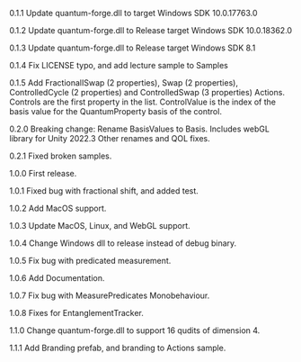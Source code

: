 0.1.1 Update quantum-forge.dll to target Windows SDK 10.0.17763.0

0.1.2 Update quantum-forge.dll to Release target Windows SDK 10.0.18362.0

0.1.3 Update quantum-forge.dll to Release target Windows SDK 8.1

0.1.4 Fix LICENSE typo, and add lecture sample to Samples

0.1.5 Add FractionalISwap (2 properties), Swap (2 properties), ControlledCycle (2 properties) and ControlledSwap (3 properties) Actions. Controls are the first property in the list. ControlValue is the index of the basis value for the QuantumProperty basis of the control.

0.2.0 Breaking change: Rename BasisValues to Basis.
    Includes webGL library for Unity 2022.3
    Other renames and QOL fixes.

0.2.1 Fixed broken samples.

1.0.0 First release.

1.0.1 Fixed bug with fractional shift, and added test.

1.0.2 Add MacOS support.

1.0.3 Update MacOS, Linux, and WebGL support.

1.0.4 Change Windows dll to release instead of debug binary.

1.0.5 Fix bug with predicated measurement.

1.0.6 Add Documentation.

1.0.7 Fix bug with MeasurePredicates Monobehaviour.

1.0.8 Fixes for EntanglementTracker.

1.1.0 Change quantum-forge.dll to support 16 qudits of dimension 4.

1.1.1 Add Branding prefab, and branding to Actions sample.
